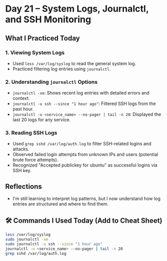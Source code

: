 #  Day 21 – System Logs, Journalctl, and SSH Monitoring

##  What I Practiced Today

### 1. **Viewing System Logs**
- Used `less /var/log/syslog` to read the general system log.
- Practiced filtering log entries using `journalctl`.

### 2. **Understanding `journalctl` Options**
- `journalctl -xe`: Shows recent log entries with detailed errors and context.
- `journalctl -u ssh --since "1 hour ago"`: Filtered SSH logs from the past hour.
- `journalctl -u <service_name> --no-pager | tail -n 20`: Displayed the last 20 logs for any service.

### 3. **Reading SSH Logs**
- Used `grep sshd /var/log/auth.log` to filter SSH-related logins and attacks.
- Observed failed login attempts from unknown IPs and users (potential brute force attempts).
- Recognized "Accepted publickey for ubuntu" as successful logins via SSH key.

##  Reflections
- I'm still learning to interpret log patterns, but I now understand how log entries are structured and where to find them.

## 🛠 Commands I Used Today (Add to Cheat Sheet)

```bash
less /var/log/syslog
sudo journalctl -xe
sudo journalctl -u ssh --since "1 hour ago"
journalctl -u <service_name> --no-pager | tail -n 20
grep sshd /var/log/auth.log
```
